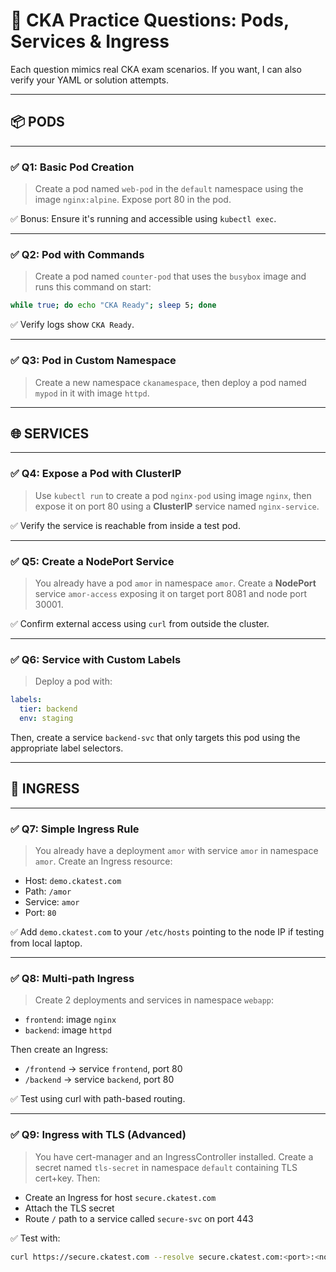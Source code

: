 # 🎯 CKA Practice Questions: Pods, Services & Ingress

Each question mimics real CKA exam scenarios. If you want, I can also verify your YAML or solution attempts.

---

## 📦 PODS

---

### ✅ Q1: Basic Pod Creation

> Create a pod named `web-pod` in the `default` namespace using the image `nginx:alpine`. Expose port 80 in the pod.

✅ Bonus: Ensure it's running and accessible using `kubectl exec`.

---

### ✅ Q2: Pod with Commands

> Create a pod named `counter-pod` that uses the `busybox` image and runs this command on start:

```bash
while true; do echo "CKA Ready"; sleep 5; done
```

✅ Verify logs show `CKA Ready`.

---

### ✅ Q3: Pod in Custom Namespace

> Create a new namespace `ckanamespace`, then deploy a pod named `mypod` in it with image `httpd`.

---

## 🌐 SERVICES

---

### ✅ Q4: Expose a Pod with ClusterIP

> Use `kubectl run` to create a pod `nginx-pod` using image `nginx`, then expose it on port 80 using a **ClusterIP** service named `nginx-service`.

✅ Verify the service is reachable from inside a test pod.

---

### ✅ Q5: Create a NodePort Service

> You already have a pod `amor` in namespace `amor`. Create a **NodePort** service `amor-access` exposing it on target port 8081 and node port 30001.

✅ Confirm external access using `curl` from outside the cluster.

---

### ✅ Q6: Service with Custom Labels

> Deploy a pod with:

```yaml
labels:
  tier: backend
  env: staging
```

Then, create a service `backend-svc` that only targets this pod using the appropriate label selectors.

---

## 🚪 INGRESS

---

### ✅ Q7: Simple Ingress Rule

> You already have a deployment `amor` with service `amor` in namespace `amor`. Create an Ingress resource:

* Host: `demo.ckatest.com`
* Path: `/amor`
* Service: `amor`
* Port: `80`

✅ Add `demo.ckatest.com` to your `/etc/hosts` pointing to the node IP if testing from local laptop.

---

### ✅ Q8: Multi-path Ingress

> Create 2 deployments and services in namespace `webapp`:

* `frontend`: image `nginx`
* `backend`: image `httpd`

Then create an Ingress:

* `/frontend` → service `frontend`, port 80
* `/backend` → service `backend`, port 80

✅ Test using curl with path-based routing.

---

### ✅ Q9: Ingress with TLS (Advanced)

> You have cert-manager and an IngressController installed. Create a secret named `tls-secret` in namespace `default` containing TLS cert+key. Then:

* Create an Ingress for host `secure.ckatest.com`
* Attach the TLS secret
* Route `/` path to a service called `secure-svc` on port 443

✅ Test with:

```bash
curl https://secure.ckatest.com --resolve secure.ckatest.com:<port>:<node-ip> --insecure
```